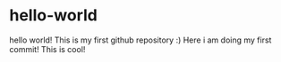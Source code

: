 # hello-world
hello world! This is my first github repository :)
Here i am doing my first commit! This is cool!
